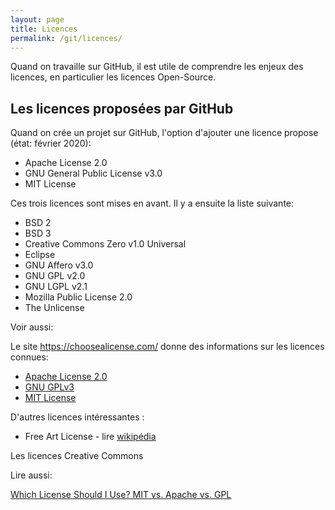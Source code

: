 ```yaml
---
layout: page
title: Licences
permalink: /git/licences/
---
```


Quand on travaille sur GitHub, il est utile de comprendre les enjeux des licences, en particulier les licences Open-Source.

## Les licences proposées par GitHub

Quand on crée un projet sur GitHub, l'option d'ajouter une licence propose (état: février 2020):

- Apache License 2.0
- GNU General Public License v3.0
- MIT License

Ces trois licences sont mises en avant. Il y a ensuite la liste suivante:

- BSD 2
- BSD 3
- Creative Commons Zero v1.0 Universal
- Eclipse
- GNU Affero v3.0
- GNU GPL v2.0
- GNU LGPL v2.1
- Mozilla Public License 2.0
- The Unlicense

Voir aussi:

Le site https://choosealicense.com/ donne des informations sur les licences connues:

- [Apache License 2.0](https://choosealicense.com/licenses/apache-2.0/)
- [GNU GPLv3](https://choosealicense.com/licenses/gpl-3.0/)
- [MIT License](https://choosealicense.com/licenses/mit/)

D'autres licences intéressantes :

- Free Art License - lire [wikipédia](https://fr.wikipedia.org/wiki/Licence_Art_Libre)

Les licences Creative Commons

Lire aussi:

[Which License Should I Use? MIT vs. Apache vs. GPL](https://exygy.com/blog/which-license-should-i-use-mit-vs-apache-vs-gpl/)
